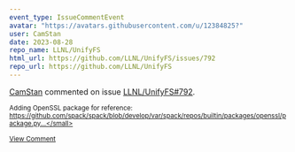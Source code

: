 ```yaml
---
event_type: IssueCommentEvent
avatar: "https://avatars.githubusercontent.com/u/12384825?"
user: CamStan
date: 2023-08-28
repo_name: LLNL/UnifyFS
html_url: https://github.com/LLNL/UnifyFS/issues/792
repo_url: https://github.com/LLNL/UnifyFS
---
```


<a href='https://github.com/CamStan' target='_blank'>CamStan</a> commented on issue <a href='https://github.com/LLNL/UnifyFS/issues/792' target='_blank'>LLNL/UnifyFS#792</a>.

<small>Adding OpenSSL package for reference: https://github.com/spack/spack/blob/develop/var/spack/repos/builtin/packages/openssl/package.py...</small>

<a href='https://github.com/LLNL/UnifyFS/issues/792' target='_blank'>View Comment</a>